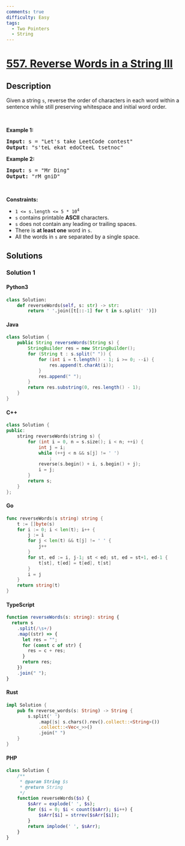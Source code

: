 ```yaml
---
comments: true
difficulty: Easy
tags:
  - Two Pointers
  - String
---
```


<!-- problem:start -->

# [557. Reverse Words in a String III](https://leetcode.com/problems/reverse-words-in-a-string-iii)


## Description

<!-- description:start -->

<p>Given a string <code>s</code>, reverse the order of characters in each word within a sentence while still preserving whitespace and initial word order.</p>

<p>&nbsp;</p>
<p><strong class="example">Example 1:</strong></p>

<pre>
<strong>Input:</strong> s = &quot;Let&#39;s take LeetCode contest&quot;
<strong>Output:</strong> &quot;s&#39;teL ekat edoCteeL tsetnoc&quot;
</pre>

<p><strong class="example">Example 2:</strong></p>

<pre>
<strong>Input:</strong> s = &quot;Mr Ding&quot;
<strong>Output:</strong> &quot;rM gniD&quot;
</pre>

<p>&nbsp;</p>
<p><strong>Constraints:</strong></p>

<ul>
	<li><code>1 &lt;= s.length &lt;= 5 * 10<sup>4</sup></code></li>
	<li><code>s</code> contains printable <strong>ASCII</strong> characters.</li>
	<li><code>s</code> does not contain any leading or trailing spaces.</li>
	<li>There is <strong>at least one</strong> word in <code>s</code>.</li>
	<li>All the words in <code>s</code> are separated by a single space.</li>
</ul>

<!-- description:end -->

## Solutions

<!-- solution:start -->

### Solution 1

<!-- tabs:start -->

#### Python3

```python
class Solution:
    def reverseWords(self, s: str) -> str:
        return ' '.join([t[::-1] for t in s.split(' ')])
```

#### Java

```java
class Solution {
    public String reverseWords(String s) {
        StringBuilder res = new StringBuilder();
        for (String t : s.split(" ")) {
            for (int i = t.length() - 1; i >= 0; --i) {
                res.append(t.charAt(i));
            }
            res.append(" ");
        }
        return res.substring(0, res.length() - 1);
    }
}
```

#### C++

```cpp
class Solution {
public:
    string reverseWords(string s) {
        for (int i = 0, n = s.size(); i < n; ++i) {
            int j = i;
            while (++j < n && s[j] != ' ')
                ;
            reverse(s.begin() + i, s.begin() + j);
            i = j;
        }
        return s;
    }
};
```

#### Go

```go
func reverseWords(s string) string {
	t := []byte(s)
	for i := 0; i < len(t); i++ {
		j := i
		for j < len(t) && t[j] != ' ' {
			j++
		}
		for st, ed := i, j-1; st < ed; st, ed = st+1, ed-1 {
			t[st], t[ed] = t[ed], t[st]
		}
		i = j
	}
	return string(t)
}
```

#### TypeScript

```ts
function reverseWords(s: string): string {
  return s
    .split(/\s+/)
    .map((str) => {
      let res = "";
      for (const c of str) {
        res = c + res;
      }
      return res;
    })
    .join(" ");
}
```

#### Rust

```rust
impl Solution {
    pub fn reverse_words(s: String) -> String {
        s.split(' ')
            .map(|s| s.chars().rev().collect::<String>())
            .collect::<Vec<_>>()
            .join(" ")
    }
}
```

#### PHP

```php
class Solution {
    /**
     * @param String $s
     * @return String
     */
    function reverseWords($s) {
        $sArr = explode(' ', $s);
        for ($i = 0; $i < count($sArr); $i++) {
            $sArr[$i] = strrev($sArr[$i]);
        }
        return implode(' ', $sArr);
    }
}
```

<!-- tabs:end -->

<!-- solution:end -->

<!-- problem:end -->
